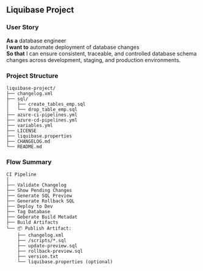 ## Liquibase Project

### User Story
**As a** database engineer <br>
**I want to**  automate deployment of database changes <br>
**So that** I can ensure consistent, traceable, and controlled database schema changes across development, staging, and production environments.

### Project Structure
```
liquibase-project/            
├── changelog.xml
├── sql/
│   ├── create_tables_emp.sql
│   └── drop_table_emp.sql
├── azure-ci-pipelines.yml
├── azure-cd-pipelines.yml
├── variables.yml
├── LICENSE
├── liquibase.properties
├── CHANGELOG.md
└── README.md
```

### Flow Summary
```
CI Pipeline
│
├── Validate Changelog
├── Show Pending Changes
├── Generate SQL Preview
├── Generate Rollback SQL
├── Deploy to Dev
├── Tag Database
├── Geberate Build Metadat
├── Build Artifacts
└── 📦 Publish Artifact:
    ├── changelog.xml
    ├── /scripts/*.sql
    ├── update-preview.sql
    ├── rollback-preview.sql
    ├── version.txt
    └── liquibase.properties (optional)
```